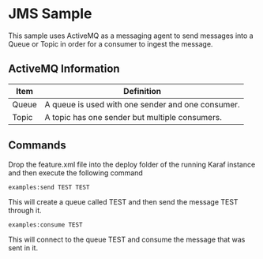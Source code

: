 # JMS Sample

This sample uses ActiveMQ as a messaging agent to send messages into a Queue or Topic in order for a consumer to ingest the message. 

## ActiveMQ Information

| Item | Definition |
|------|------------|
| Queue | A queue is used with one sender and one consumer. |
| Topic | A topic has one sender but multiple consumers. |


## Commands 

Drop the feature.xml file into the deploy folder of the running Karaf instance and then execute the following command

`examples:send TEST TEST`

This will create a queue called TEST and then send the message TEST through it.

`examples:consume TEST`

This will connect to the queue TEST and consume the message that was sent in it.
